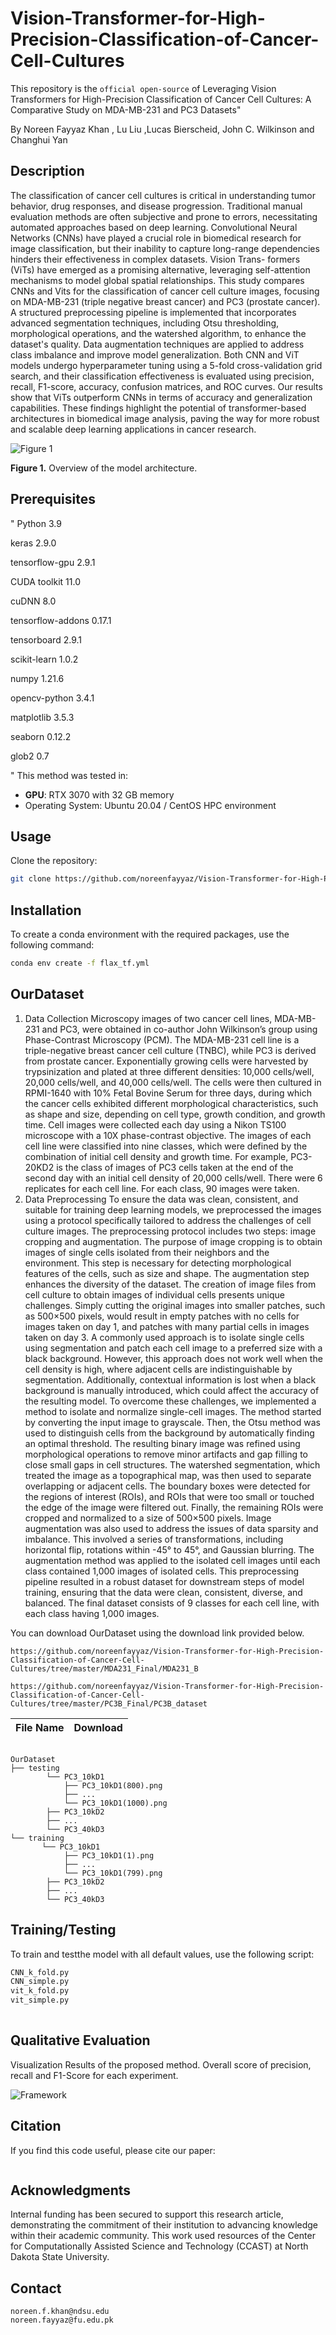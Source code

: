 # Vision-Transformer-for-High-Precision-Classification-of-Cancer-Cell-Cultures

This repository is the ```official open-source``` of Leveraging Vision Transformers for High-Precision Classification of Cancer Cell Cultures: A Comparative Study on MDA-MB-231 and PC3 Datasets"

By
Noreen Fayyaz Khan  , Lu Liu ,Lucas Bierscheid, John C. Wilkinson and Changhui Yan


## Description
The classification of cancer cell cultures is critical in understanding tumor behavior, drug responses, and disease progression. Traditional manual evaluation methods are often subjective and prone to errors, necessitating automated approaches based on deep learning. Convolutional Neural Networks (CNNs) have played a crucial role in biomedical research for image classification, but their inability to capture long-range dependencies hinders their effectiveness in complex datasets. Vision Trans- formers (ViTs) have emerged as a promising alternative, leveraging self-attention mechanisms to model global spatial relationships. This study compares CNNs and Vits for the classification of cancer cell culture images, focusing on MDA-MB-231 (triple negative breast cancer) and PC3 (prostate cancer). A structured preprocessing pipeline is implemented that incorporates advanced segmentation techniques, including Otsu thresholding, morphological operations, and the watershed algorithm, to enhance the dataset's quality. Data augmentation techniques are applied to address class imbalance and improve model generalization. Both CNN and ViT models undergo hyperparameter tuning using a 5-fold cross-validation grid search, and their classification effectiveness is evaluated using precision, recall, F1-score, accuracy, confusion matrices, and ROC curves. Our results show that ViTs outperform CNNs in terms of accuracy and generalization capabilities. These findings highlight the potential of transformer-based architectures in biomedical image analysis, paving the way for more robust and scalable deep learning applications in cancer research.

![Figure 1](https://github.com/noreenfayyaz/Vision-Transformer-for-High-Precision-Classification-of-Cancer-Cell-Cultures/raw/master/Fig1.png)

**Figure 1.** Overview of the model architecture.


## Prerequisites
"
Python 3.9

keras 2.9.0

tensorflow-gpu 2.9.1

CUDA toolkit 11.0

cuDNN 8.0

tensorflow-addons 0.17.1

tensorboard 2.9.1

scikit-learn 1.0.2

numpy 1.21.6

opencv-python 3.4.1

matplotlib 3.5.3

seaborn 0.12.2

glob2 0.7

"
This method was tested in:
- **GPU**: RTX 3070 with 32 GB memory
- Operating System: Ubuntu 20.04 / CentOS HPC environment


## Usage
Clone the repository:
```bash
git clone https://github.com/noreenfayyaz/Vision-Transformer-for-High-Precision-Classification-of-Cancer-Cell-Cultures.git
```

## Installation 
To create a conda environment with the required packages, use the following command:
```bash
conda env create -f flax_tf.yml
```

## OurDataset 
1) Data Collection
Microscopy images of two cancer cell lines, MDA-MB-231 and PC3, were obtained in co-author John Wilkinson’s group using Phase-Contrast Microscopy (PCM). The MDA-MB-231 cell line is a triple-negative breast cancer cell culture (TNBC), while PC3 is derived from prostate cancer. Exponentially growing cells were harvested by trypsinization and plated at three different densities: 10,000 cells/well, 20,000 cells/well, and 40,000 cells/well. The cells were then cultured in RPMI-1640 with 10% Fetal Bovine Serum for three days, during which the cancer cells exhibited different morphological characteristics, such as shape and size, depending on cell type, growth condition, and growth time. Cell images were collected each day using a Nikon TS100 microscope with a 10X phase-contrast objective. The images of each cell line were classified into nine classes, which were defined by the combination of initial cell density and growth time. For example, PC3-20KD2 is the class of images of PC3 cells taken at the end of the second day with an initial cell density of 20,000 cells/well. There were 6 replicates for each cell line. For each class, 90 images were taken.
2) Data Preprocessing
To ensure the data was clean, consistent, and suitable for training deep learning models, we preprocessed the images using a protocol specifically tailored to address the challenges of cell culture images. The preprocessing protocol includes two steps: image cropping and augmentation. The purpose of image cropping is to obtain images of single cells isolated from their neighbors and the environment. This step is necessary for detecting morphological features of the cells, such as size and shape. The augmentation step enhances the diversity of the dataset.
The creation of image files from cell culture to obtain images of individual cells presents unique challenges. Simply cutting the original images into smaller patches, such as 500×500 pixels, would result in empty patches with no cells for images taken on day 1, and patches with many partial cells in images taken on day 3. A commonly used approach is to isolate single cells using segmentation and patch each cell image to a preferred size with a black background. However, this approach does not work well when the cell density is high, where adjacent cells are indistinguishable by segmentation. Additionally, contextual information is lost when a black background is manually introduced, which could affect the accuracy of the resulting model.
To overcome these challenges, we implemented a method to isolate and normalize single-cell images. The method started by converting the input image to grayscale. Then, the Otsu method was used to distinguish cells from the background by automatically finding an optimal threshold. The resulting binary image was refined using morphological operations to remove minor artifacts and gap filling to close small gaps in cell structures. The watershed segmentation, which treated the image as a topographical map, was then used to separate overlapping or adjacent cells. The boundary boxes were detected for the regions of interest (ROIs), and ROIs that were too small or touched the edge of the image were filtered out. Finally, the remaining ROIs were cropped and normalized to a size of 500×500 pixels.
Image augmentation was also used to address the issues of data sparsity and imbalance. This involved a series of transformations, including horizontal flip, rotations within -45° to 45°, and Gaussian blurring. The augmentation method was applied to the isolated cell images until each class contained 1,000 images of isolated cells. This preprocessing pipeline resulted in a robust dataset for downstream steps of model training, ensuring that the data were clean, consistent, diverse, and balanced. The final dataset consists of 9 classes for each cell line, with each class having 1,000 images.

You can download OurDataset using the download link provided below.
```
https://github.com/noreenfayyaz/Vision-Transformer-for-High-Precision-Classification-of-Cancer-Cell-Cultures/tree/master/MDA231_Final/MDA231_B

```
```
https://github.com/noreenfayyaz/Vision-Transformer-for-High-Precision-Classification-of-Cancer-Cell-Cultures/tree/master/PC3B_Final/PC3B_dataset
```

|  File Name |  Download   |   
|:-----------|:-----------|
```

OurDataset
├── testing
        └── PC3_10kD1
            ├── PC3_10kD1(800).png
            ├── ...
            └── PC3_10kD1(1000).png
        ├── PC3_10kD2
        ├── ...
        └── PC3_40kD3
└── training
       └── PC3_10kD1
            ├── PC3_10kD1(1).png
            ├── ...
            └── PC3_10kD1(799).png
        ├── PC3_10kD2
        ├── ...
        └── PC3_40kD3
```

## Training/Testing

To train and testthe model with all default values, use the following script:

```bash
CNN_k_fold.py
CNN_simple.py
vit_k_fold.py
vit_simple.py
 
```
## Qualitative Evaluation
Visualization Results of the proposed method. Overall score of precision, recall and F1-Score for each
experiment.

![Framework](https://github.com/noreenfayyaz/Vision-Transformer-for-High-Precision-Classification-of-Cancer-Cell-Cultures/raw/master/Fig2.png)

## Citation
If you find this code useful, please cite our paper:
```

```

## Acknowledgments
Internal funding has been secured to support this research article, demonstrating the commitment of their institution to advancing knowledge within their academic community. This work used resources of the Center for Computationally Assisted Science and Technology (CCAST) at North Dakota State University.

## Contact
```
noreen.f.khan@ndsu.edu
noreen.fayyaz@fu.edu.pk

```

